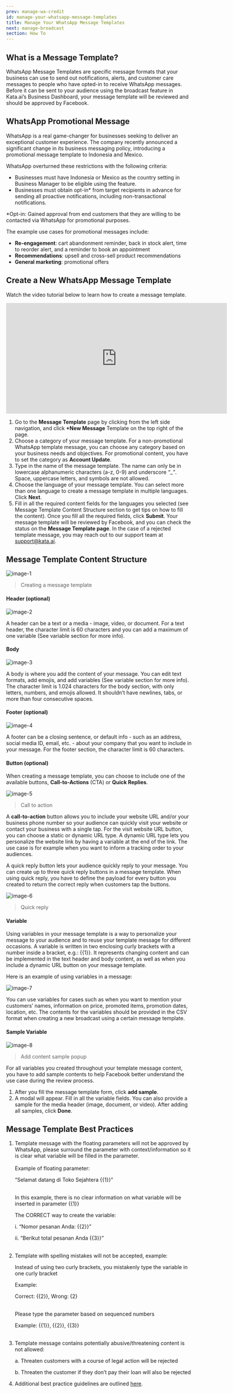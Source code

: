 ```yaml
---
prev: manage-wa-credit
id: manage-your-whatsapp-message-templates
title: Manage Your WhatsApp Message Templates
next: manage-broadcast
section: How To
---
```


## What is a Message Template?

WhatsApp Message Templates are specific message formats that your business can use to send out notifications, alerts, and customer care messages to people who have opted-in to receive WhatsApp messages. Before it can be sent to your audience using the broadcast feature in Kata.ai’s Business Dashboard, your message template will be reviewed and should be approved by Facebook.

## WhatsApp Promotional Message

WhatsApp is a real game-changer for businesses seeking to deliver an exceptional customer experience. The company recently announced a significant change in its business messaging policy, introducing a promotional message template to Indonesia and Mexico.

WhatsApp overturned these restrictions with the following criteria:

-   Businesses must have Indonesia or Mexico as the country setting in Business Manager to be eligible using the feature.
-   Businesses must obtain opt-in\* from target recipients in advance for sending all proactive notifications, including non-transactional notifications.

\*Opt-in: Gained approval from end customers that they are willing to be contacted via WhatsApp for promotional purposes.

The example use cases for promotional messages include:

-   **Re-engagement**: cart abandonment reminder, back in stock alert, time to reorder alert, and a reminder to book an appointment
-   **Recommendations**: upsell and cross-sell product recommendations
-   **General marketing**: promotional offers

## Create a New WhatsApp Message Template

Watch the video tutorial below to learn how to create a message template.

<iframe width="600" height="300" src="https://www.youtube.com/embed/fXY57qj5tlk" title="YouTube video player" frameBorder="0" allow="accelerometer; autoplay; clipboard-write; encrypted-media; gyroscope; picture-in-picture" allowFullScreen></iframe>

1. Go to the **Message Template** page by clicking from the left side navigation, and click **+New Message** Template on the top right of the page.
2. Choose a category of your message template. For a non-promotional WhatsApp template message, you can choose any category based on your business needs and objectives. For promotional content, you have to set the category as **Account Update**.
3. Type in the name of the message template. The name can only be in lowercase alphanumeric characters (a-z, 0-9) and underscore _“_\__”_. Space, uppercase letters, and symbols are not allowed.
4. Choose the language of your message template. You can select more than one language to create a message template in multiple languages. Click **Next**.
5. Fill in all the required content fields for the languages you selected (see Message Template Content Structure section to get tips on how to fill the content). Once you fill all the required fields, click **Submit**. Your message template will be reviewed by Facebook, and you can check the status on the **Message Template page**. In the case of a rejected template message, you may reach out to our support team at [support@kata.ai](mailto:support@kata.ai).

## Message Template Content Structure

![image-1](/assets/images/products/business-dashboard/message-template/image-1.png)

> Creating a message template

#### Header (optional)

![image-2](/assets/images/products/business-dashboard/message-template/image-2.png)

A header can be a text or a media - image, video, or document. For a text header, the character limit is 60 characters and you can add a maximum of one variable (See variable section for more info).

#### Body

![image-3](/assets/images/products/business-dashboard/message-template/image-3.png)

A body is where you add the content of your message. You can edit text formats, add emojis, and add variables (See variable section for more info). The character limit is 1.024 characters for the body section, with only letters, numbers, and emojis allowed. It shouldn’t have newlines, tabs, or more than four consecutive spaces.

#### Footer (optional)

![image-4](/assets/images/products/business-dashboard/message-template/image-4.png)

A footer can be a closing sentence, or default info - such as an address, social media ID, email, etc. - about your company that you want to include in your message. For the footer section, the character limit is 60 characters.

#### Button (optional)

When creating a message template, you can choose to include one of the available buttons, **Call-to-Actions** (CTA) or **Quick Replies**.

![image-5](/assets/images/products/business-dashboard/message-template/image-5.png)

> Call to action

A **call-to-action** button allows you to include your website URL and/or your business phone number so your audience can quickly visit your website or contact your business with a single tap. For the visit website URL button, you can choose a static or dynamic URL type. A dynamic URL type lets you personalize the website link by having a variable at the end of the link. The use case is for example when you want to inform a tracking order to your audiences.

A quick reply button lets your audience quickly reply to your message. You can create up to three quick reply buttons in a message template. When using quick reply, you have to define the payload for every button you created to return the correct reply when customers tap the buttons.

![image-6](/assets/images/products/business-dashboard/message-template/image-6.png)

> Quick reply

#### Variable

Using variables in your message template is a way to personalize your message to your audience and to reuse your template message for different occasions. A variable is written in two enclosing curly brackets with a number inside a bracket, e.g.: {{1}}. It represents changing content and can be implemented in the text header and body content, as well as when you include a dynamic URL button on your message template.

Here is an example of using variables in a message:

![image-7](/assets/images/products/business-dashboard//message-template/image-7.png)

You can use variables for cases such as when you want to mention your customers’ names, information on price, promoted items, promotion dates, location, etc. The contents for the variables should be provided in the CSV format when creating a new broadcast using a certain message template.

#### Sample Variable

![image-8](/assets/images/products/business-dashboard/message-template/image-8.png)

> Add content sample popup

For all variables you created throughout your template message content, you have to add sample contents to help Facebook better understand the use case during the review process.

1. After you fill the message template form, click **add sample**.
2. A modal will appear. Fill in all the variable fields. You can also provide a sample for the media header (image, document, or video). After adding all samples, click **Done**.

## Message Template Best Practices

1. Template message with the floating parameters will not be approved by WhatsApp, please surround the parameter with context/information so it is clear what variable will be filled in the parameter.<br/><br/>
   Example of floating parameter:

    “Selamat datang di Toko Sejahtera {{1}}”<br/><br/>

    In this example, there is no clear information on what variable will be inserted in parameter {{1}}

    The CORRECT way to create the variable:

    i. “Nomor pesanan Anda: {{2}}”

    ii. “Berikut total pesanan Anda {{3}}”<br/><br/>

2. Template with spelling mistakes will not be accepted, example:

    Instead of using two curly brackets, you mistakenly type the variable in one curly bracket

    Example:

    Correct: {{2}}, Wrong: {2}<br/><br/>

    Please type the parameter based on sequenced numbers

    Example: {{1}}, {{2}}, {{3}}<br/><br/>

3. Template message contains potentially abusive/threatening content is not allowed:

    a. Threaten customers with a course of legal action will be rejected

    b. Threaten the customer if they don’t pay their loan will also be rejected

4. Additional best practice guidelines are outlined [here](https://developers.facebook.com/docs/whatsapp/message-templates/guidelines).
